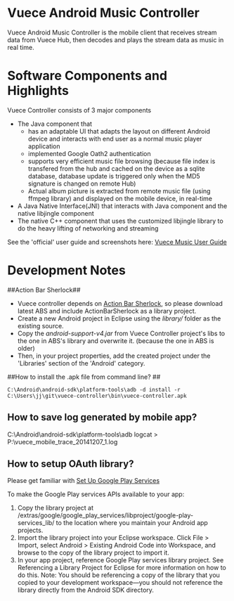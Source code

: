 # Vuece Android Music Controller #

Vuece Android Music Controller is the mobile client that receives stream data from Vuece Hub, then decodes and plays the stream data as music in real time.

# Software Components and Highlights #
Vuece Controller consists of 3 major components
* The Java component that 
  * has an adaptable UI that adapts the layout on different Android device and interacts with end user as a normal music player application
  * implemented Google Oath2 authentication
  * supports very efficient music file browsing (because file index is transfered from the hub and cached on the device as a sqlite database, database update is triggered only when the MD5 signature is changed on remote Hub) 
  * Actual album picture is extracted from remote music file (using ffmpeg library) and displayed on the mobile device, in real-time 
* A Java Native Interface(JNI) that interacts with Java component and the native libjingle component
* The native C++ component that uses the customized libjingle library to do the heavy lifting of networking and streaming  

See the 'official' user guide and screenshots here: [Vuece Music User Guide](http://www.vuece.com/music.html)

# Development Notes #
##Action Bar Sherlock##
* Vuece controller depends on [Action Bar Sherlock](http://actionbarsherlock.com/usage.html), so please download latest ABS and include ActionBarSherlock as a library project. 
* Create a new Android project in Eclipse using the *library/* folder as the existing source. 
* Copy the *android-support-v4.jar* from Vuece Controller project's libs to the one in ABS's library and overwrite it. (because the one in ABS is older)
* Then, in your project properties, add the created project under the 'Libraries' section of the 'Android' category.


##How to install the .apk file from command line? ##
```
C:\Android\android-sdk\platform-tools\adb -d install -r C:\Users\jj\git\vuece-controller\bin\vuece-controller.apk 
```

## How to save log generated by mobile app? ##

C:\Android\android-sdk\platform-tools\adb logcat > P:\vuece_mobile_trace_20141207_1.log


## How to setup OAuth library? ##
Please get familiar with [Set Up Google Play Services](http://developer.android.com/google/play-services/setup.html)

To make the Google Play services APIs available to your app:

1. Copy the library project at <android-sdk>/extras/google/google_play_services/libproject/google-play-services_lib/ to the location where you maintain your Android app projects.
2. Import the library project into your Eclipse workspace. Click File > Import, select Android > Existing Android Code into Workspace, and browse to the copy of the library project to import it.
3. In your app project, reference Google Play services library project. See Referencing a Library Project for Eclipse for more information on how to do this.
Note: You should be referencing a copy of the library that you copied to your development workspace—you should not reference the library directly from the Android SDK directory.
